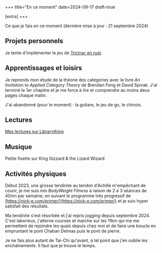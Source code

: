 +++
title="En ce moment"
date=2024-09-17
draft=true

[extra]
+++

Ce que je fais en ce moment (dernière mise à jour : 21 septembre 2024)

## Projets personnels

Je tente d'implémenter le jeu de [Trictrac en rust](https://code.rhumbs.fr/henri/trictrac).

## Apprentissages et loisirs

Je reprends mon étude de la théorie des catégories avec le livre _An Invitation to Applied Category Theory_ de Brendan Fong et David Spivak. J'ai terminé le 1er chapitre et je me force à lire et comprendre au moins deux pages chaque matin.

J'ai abandonné (pour le moment) : la guitare, le jeu de go, le chinois.

## Lectures

[Mes lectures sur Librarything](https://www.librarything.com/profile/aipotu)

## Musique

Petite fixette sur King Gizzard & the Lizard Wizard

## Activités physiques

Début 2023, une grosse tendinite au tendon d'Achille m'empêchant de courir, je me suis mis _BodyWeight Fitness_ à raison de 2 à 3 séances de 40mn par semaine, en suivant le programme très progressif de [https://nick-e.com/primer/](https://nick-e.com/primer/) et je suis hyper satisfait des résultats.

Ma tendinite s'est résorbée et j'ai repris jogging depuis septembre 2024. C'est laborieux, j'alterne courses et marche sur les 11km qui me me permettent de rejoindre les quais depuis chez moi et de faire une boucle en empruntant le pont Chaban Delmas puis le pont de pierre.

Je ne fais plus autant de Tai-Chi qu'avant, à tel point que j'en oublie les enchaînements. Il faut que je trouve le temps.
